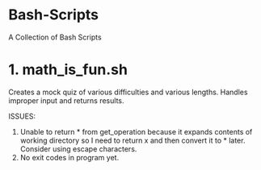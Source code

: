# Bash-Scripts
A Collection of Bash Scripts

# 1. math_is_fun.sh
Creates a mock quiz of various difficulties and various lengths. Handles improper input and returns results.

ISSUES: 
1. Unable to return * from get_operation because it expands contents of working directory so I
need to return x and then convert it to * later. Consider using escape characters.
2. No exit codes in program yet.
